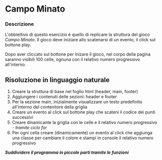 # Campo Minato

### Descrizione

L'obbiettivo di questo esercizio è quello di replicare la struttura del gioco _Campo Minato_. Il gioco deve iniziare allo scatenarsi di un evento, il click sul bottone play.

Dopo aver cliccato sul bottone per inizare il gioco, nel corpo della pagina saranno visibili 100 celle, ognuna con il relativo numero progressivo all'interno.

## Risoluzione in linguaggio naturale

1. Creare la struttura di base nel foglio html (header, main, footer)
2. Aggiungere i contenuti delle sezioni: header e footer
3. Per la sezione main, inizialmente visualizzare un testo predefinito all'interno del contenitore della griglia
4. Creare un evento al click sul bottone play che scateni il codice dei punti successivi
5. Creare dinamicante la griglia con le celle e il relativo numero progressivo - _tramite ciclo for_
6. Per ogni cella creare (dinamicamente) un evento al click
   che aggiunga una classe per cambiare il colore e stampi in console il relativo numero progressivo

**_Suddividere il programma in piccole parti tramite le funzioni_**
